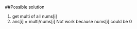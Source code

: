 ##Possible solution
1. get multi of all nums[i]
2. ans[i] = multi/nums[i]
Not work because nums[i] could be 0
